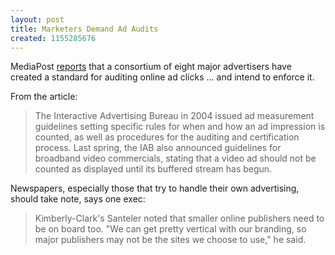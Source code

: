 ```yaml
---
layout: post
title: Marketers Demand Ad Audits
created: 1155285676
---
```

MediaPost <a href="http://publications.mediapost.com/index.cfm?fuseaction=Articles.san&s=46631&Nid=22401&p=375963" target="_blank">reports</a> that a consortium of eight major advertisers have created a standard for auditing online ad clicks ... and intend to enforce it.

From the article: <blockquote>
The Interactive Advertising Bureau in 2004 issued ad measurement guidelines setting specific rules for when and how an ad impression is counted, as well as procedures for the auditing and certification process. Last spring, the IAB also announced guidelines for broadband video commercials, stating that a video ad should not be counted as displayed until its buffered stream has begun.</blockquote>

Newspapers, especially those that try to handle their own advertising, should take note, says one exec:

<blockquote>
Kimberly-Clark's Santeler noted that smaller online publishers need to be on board too. "We can get pretty vertical with our branding, so major publishers may not be the sites we choose to use," he said.</blockquote>
